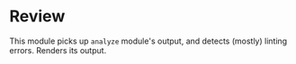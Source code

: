#   Review

This module picks up `analyze` module's output, and detects (mostly) linting errors. Renders its output.
